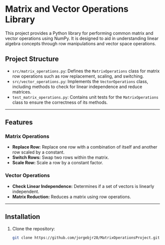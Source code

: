 # Matrix and Vector Operations Library

This project provides a Python library for performing common matrix and vector operations using NumPy. It is designed to aid in understanding linear algebra concepts through row manipulations and vector space operations.

## Project Structure

- `src/matrix_operations.py`: Defines the `MatrixOperations` class for matrix row operations such as row replacement, scaling, and switching.
- `src/vector_operations.py`: Implements the `VectorOperations` class, including methods to check for linear independence and reduce matrices.
- `test_matrix_operations.py`: Contains unit tests for the `MatrixOperations` class to ensure the correctness of its methods.

---

## Features

### Matrix Operations
- **Replace Row:** Replace one row with a combination of itself and another row scaled by a constant.
- **Switch Rows:** Swap two rows within the matrix.
- **Scale Row:** Scale a row by a constant factor.

### Vector Operations
- **Check Linear Independence:** Determines if a set of vectors is linearly independent.
- **Matrix Reduction:** Reduces a matrix using row operations.

---

## Installation

1. Clone the repository:
   ```bash
   git clone https://github.com/jorgebjr28/MatrixOperationsProject.git
